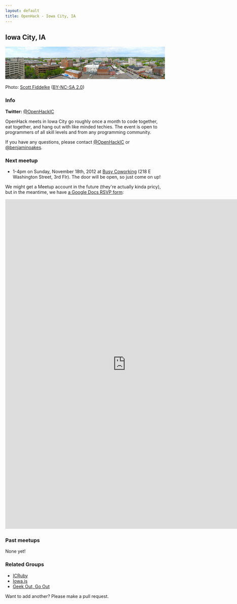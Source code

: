 ```yaml
---
layout: default
title: OpenHack - Iowa City, IA
---
```


## Iowa City, IA

![Panorama of Iowa City](/iowa_city/scottfidd_iowa_city_panorama.jpg)

Photo: [Scott Fiddelke](http://www.flickr.com/photos/scottfidd/7084756573/) ([BY-NC-SA 2.0](http://creativecommons.org/licenses/by-nc-sa/2.0/))

### Info

**Twitter:** [@OpenHackIC](http://twitter.com/OpenHackIC)

OpenHack meets in Iowa City go roughly once a month to code together, eat together, and hang out with like minded techies. The event is open to programmers of all skill levels and from any programming community.

If you have any questions, please contact [@OpenHackIC](http://twitter.com/OpenHackIC) or [@benjaminoakes](http://twitter.com/benjaminoakes).

### Next meetup

* 1-4pm on Sunday, November 18th, 2012 at [Busy Coworking](http://busycoworking.com/) (218 E Washington Street, 3rd Flr).  The door will be open, so just come on up!

We might get a Meetup account in the future (they're actually kinda pricy), but in the meantime, we have [a Google Docs RSVP form](https://docs.google.com/spreadsheet/viewform?formkey=dGlqV0ppa3luN2NrTnM4cXBYYjI3UEE6MQ):

<iframe src="https://docs.google.com/spreadsheet/embeddedform?formkey=dGlqV0ppa3luN2NrTnM4cXBYYjI3UEE6MQ" width="760" height="1039" frameborder="0" marginheight="0" marginwidth="0">Loading...</iframe>

### Past meetups

None yet!

### Related Groups

* [ICRuby](http://www.icruby.org/)
* [Iowa.js](http://www.iowajs.org/)
* [Geek Out, Go Out](http://www.meetup.com/GeekOutGoOut/)

Want to add another?  Please make a pull request.
